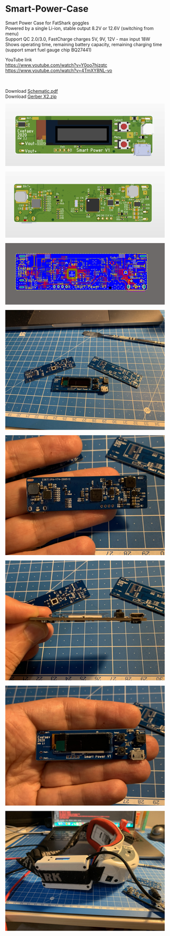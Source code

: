 # Smart-Power-Case
Smart Power Case for FatShark goggles <br>
Powered by a single Li-ion, stable output 8.2V or 12.6V (switching from menu)<br>
Support QC 2.0/3.0, FastCharge charges 5V, 9V, 12V - max input 18W<br>
Shows operating time, remaining battery capacity, remaining charging time (support smart fuel gauge chip BQ27441)<br>

YouTube link <br>https://www.youtube.com/watch?v=Y0oo7hjzqtc <br>
https://www.youtube.com/watch?v=4TmXY8NL-vo


<br><br> Download [Schematic.pdf](https://github.com/cvetaevvitaliy/Smart-Power-Case/blob/master/HV/schematic.pdf)
<br>
Download [Gerber X2.zip](https://github.com/cvetaevvitaliy/Smart-Power-Case/blob/master/HV/GerberX2_V2_2.zip)


![TOP](https://github.com/cvetaevvitaliy/Smart-Power-Case/blob/master/HV/2020-05-30_23-37-36.png)

![BOT](https://github.com/cvetaevvitaliy/Smart-Power-Case/blob/master/HV/2020-05-30_23-38-08.png)

![Altium](https://github.com/cvetaevvitaliy/Smart-Power-Case/blob/master/HV/2020-05-30_23-38-28.png)


![BOT](https://github.com/cvetaevvitaliy/Smart-Power-Case/blob/master/HV/IMG_5678.jpeg)


![BOT](https://github.com/cvetaevvitaliy/Smart-Power-Case/blob/master/HV/IMG_5679.jpeg)

![BOT](https://github.com/cvetaevvitaliy/Smart-Power-Case/blob/master/HV/IMG_5680.jpeg)

![BOT](https://github.com/cvetaevvitaliy/Smart-Power-Case/blob/master/HV/IMG_5682.jpeg)

![BOT](https://github.com/cvetaevvitaliy/Smart-Power-Case/blob/master/HV/IMG_5686.jpeg)


